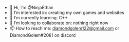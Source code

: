 - 👋 Hi, I’m @NinjaEthan
- 👀 I’m interested in: creating my own games and websites
- 🌱 I’m currently learning: C++
- 💞️ I’m looking to collaborate on: nothing right now
- 📫 How to reach me: diamondgolem122@gmail.com or DiamondGolem#2081 on discord
